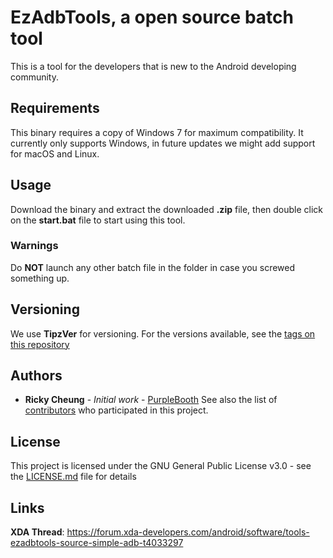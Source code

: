 # EzAdbTools, a open source batch tool
This is a tool for the developers that is new to the Android developing community. 

## Requirements
This binary requires a copy of Windows 7 for maximum compatibility. It currently only supports Windows, in future updates we might add support for macOS and Linux.

## Usage
Download the binary and extract the downloaded <b>.zip</b> file, then double click on the <b>start.bat</b> file to start using this tool.

### Warnings 
Do <b>NOT</b> launch any other batch file in the folder in case you screwed something up.

## Versioning
We use <b>TipzVer</b> for versioning. For the versions available, see the [tags on this repository](https://github.com/TipzTeam/EzAdbTools/tags)

## Authors
* **Ricky Cheung** - *Initial work* - [PurpleBooth](https://github.com/PurpleBooth)
See also the list of [contributors](https://github.com/TipzTeam/EzAdbTools/contributors) who participated in this project.

## License
This project is licensed under the GNU General Public License v3.0 - see the [LICENSE.md](LICENSE.md) file for details

## Links
<b>XDA Thread</b>: https://forum.xda-developers.com/android/software/tools-ezadbtools-source-simple-adb-t4033297
